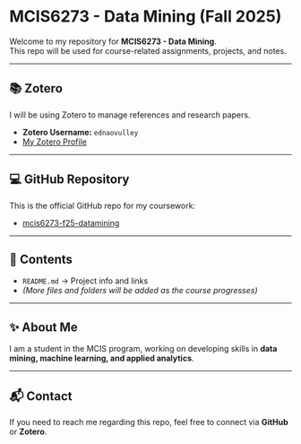 # MCIS6273 - Data Mining (Fall 2025)

Welcome to my repository for **MCIS6273 - Data Mining**.  
This repo will be used for course-related assignments, projects, and notes.

---

## 📚 Zotero
I will be using Zotero to manage references and research papers.  
- **Zotero Username:** `ednaovulley`  
- [My Zotero Profile](https://www.zotero.org/ednaovulley)

---

## 💻 GitHub Repository
This is the official GitHub repo for my coursework:  
- [mcis6273-f25-datamining](https://github.com/eako2003/mcis6273-f25-datamining)

---

## 📂 Contents
- `README.md` → Project info and links  
- *(More files and folders will be added as the course progresses)*

---

## ✨ About Me
I am a student in the MCIS program, working on developing skills in **data mining, machine learning, and applied analytics**.  

---

## 📬 Contact
If you need to reach me regarding this repo, feel free to connect via **GitHub** or **Zotero**.

